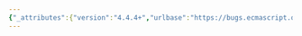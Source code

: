 ```yaml
---
{"_attributes":{"version":"4.4.4+","urlbase":"https://bugs.ecmascript.org/","maintainer":"dherman@mozilla.com"},"bug":{"bug_id":3243,"creation_ts":"2014-09-19 09:15:00 -0700","short_desc":"12.1.1 Early Errors: Inconsistent handling of escape sequence in keywords","delta_ts":"2014-10-14 15:17:58 -0700","product":"Draft for 6th Edition","component":"technical issue","version":"Rev 27: August 24, 2014 Draft","rep_platform":"All","op_sys":"All","bug_status":"RESOLVED","resolution":"FIXED","priority":"Normal","bug_severity":"normal","everconfirmed":true,"reporter":{"uid":"andrebargull","name":"André Bargull"},"assigned_to":{"uid":"allen","name":"Allen Wirfs-Brock"},"long_desc":[{"commentid":10210,"comment_count":0,"who":{"uid":"andrebargull","name":"André Bargull"},"bug_when":"2014-09-19 09:15:39 -0700","thetext":"12.1.1  Static Semantics: Early Errors\n\nRev27 removed the early error restrictions for escape sequences in ReservedWord.\n\nThis is now allowed:\n---\n\"use strict\"; \\u0069f;\n---\n\nBut this one is still an error:\n---\n\"use strict\"; \\u0069mplements;\n---"},{"commentid":10231,"comment_count":1,"who":{"uid":"allen","name":"Allen Wirfs-Brock"},"bug_when":"2014-09-21 12:11:48 -0700","thetext":"fixed in rev28 editor's draft"},{"commentid":10461,"comment_count":2,"who":{"uid":"allen","name":"Allen Wirfs-Brock"},"bug_when":"2014-10-14 15:17:58 -0700","thetext":"fixed in rev28"}]}}
---
```

